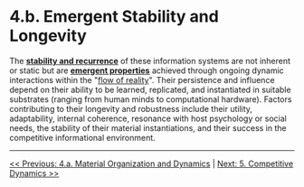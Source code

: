 # **4.b. Emergent Stability and Longevity**

The **[stability and recurrence](glossary.md#stability-and-recurrence)** of these information systems are not inherent or static but are **[emergent properties](glossary.md#emergent-properties)** achieved through ongoing dynamic interactions within the "[flow of reality](glossary.md#flow-of-reality)". Their persistence and influence depend on their ability to be learned, replicated, and instantiated in suitable substrates (ranging from human minds to computational hardware). Factors contributing to their longevity and robustness include their utility, adaptability, internal coherence, resonance with host psychology or social needs, the stability of their material instantiations, and their success in the competitive informational environment.

---

[<< Previous: 4.a. Material Organization and Dynamics](4a-material-organization-dynamics.md) | [Next: 5. Competitive Dynamics >>](5-competitive-dynamics.md)
